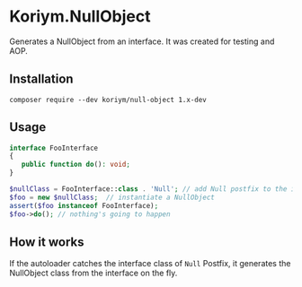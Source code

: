 # Koriym.NullObject

Generates a NullObject from an interface.
It was created for testing and AOP.


## Installation

    composer require --dev koriym/null-object 1.x-dev

## Usage

```php
interface FooInterface
{
   public function do(): void;
}

$nullClass = FooInterface::class . 'Null'; // add Null postfix to the interface
$foo = new $nullClass;  // instantiate a NullObject
assert($foo instanceof FooInterface);
$foo->do(); // nothing's going to happen
```

## How it works

If the autoloader catches the interface class of `Null` Postfix, it generates the NullObject class from the interface on the fly.
